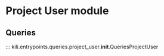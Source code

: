# Project User module

## Queries
::: kili.entrypoints.queries.project_user.__init__.QueriesProjectUser
